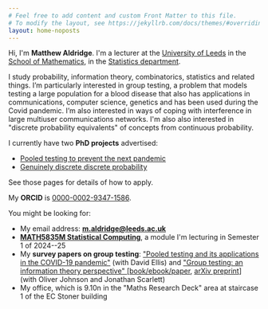 ```yaml
---
# Feel free to add content and custom Front Matter to this file.
# To modify the layout, see https://jekyllrb.com/docs/themes/#overriding-theme-defaults
layout: home-noposts
---
```


Hi, I'm **Matthew Aldridge**. I'm a lecturer at the [University of Leeds](https://www.leeds.ac.uk) in the [School of Mathematics](https://eps.leeds.ac.uk/maths), in the [Statistics department](https://eps.leeds.ac.uk/maths-statistics).

I study probability, information theory, combinatorics, statistics and related things. I’m particularly interested in group testing, a problem that models testing a large population for a blood disease that also has applications in communications, computer science, genetics and has been used during the Covid pandemic. I’m also interested in ways of coping with interference in large multiuser communications networks. I'm also also interested in "discrete probability equivalents" of concepts from continuous probability.

I currently have two **PhD projects** advertised:
* [Pooled testing to prevent the next pandemic](https://phd.leeds.ac.uk/project/1997-pooled-testing-to-prevent-the-next-pandemic)
* [Genuinely discrete discrete probability](https://phd.leeds.ac.uk/project/1998-genuinely-discrete-discrete-probability)
  
See those pages for details of how to apply.

My **ORCID** is [0000-0002-9347-1586](https://orcid.org/0000-0002-9347-1586).

You might be looking for:

* My email address: **<m.aldridge@leeds.ac.uk>**
* **[MATH5835M Statistical Computing](./math5835/)**, a module I'm lecturing in Semester 1 of 2024--25
* My **survey papers on group testing**: ["Pooled testing and its applications in the COVID-19 pandemic"](https://arxiv.org/abs/2105.08845) (with David Ellis) and ["Group testing: an information theory perspective" \[book/ebook/paper](https://doi.org/10.1561/0100000099), [arXiv preprint](https://arxiv.org/abs/1902.06002)] (with Oliver Johnson and Jonathan Scarlett)
* My office, which is 9.10n in the "Maths Research Deck" area at staircase 1 of the EC Stoner building
